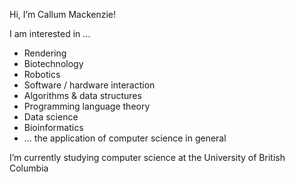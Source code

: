Hi, I’m Callum Mackenzie!

I am interested in ...
- Rendering
- Biotechnology
- Robotics
- Software / hardware interaction
- Algorithms & data structures
- Programming language theory
- Data science
- Bioinformatics
- ... the application of computer science in general

I’m currently studying computer science at the University of British Columbia
